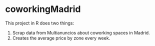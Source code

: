 # coworkingMadrid
This project in R does two things:
1. Scrap data from Multianuncios about coworking spaces in Madrid.
2. Creates the average price by zone every week.
